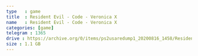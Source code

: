 ```yaml
---
type   : game
title  : Resident Evil - Code - Veronica X
name   : Resident Evil - Code - Veronica X
categories: [game]
telegram : 1365
drive : https://archive.org/0/items/ps2usaredump1_20200816_1458/Resident%20Evil%20-%20Code%20-%20Veronica%20X.7z
size : 1.1 GB
---
```



